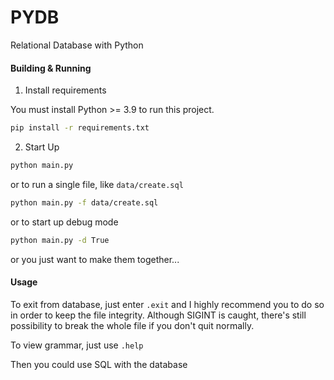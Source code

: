# PYDB

Relational Database with Python

#### Building & Running

1. Install requirements

You must install Python >= 3.9 to run this project.

```bash
pip install -r requirements.txt
```

2. Start Up

```bash
python main.py
```

or to run a single file, like `data/create.sql`

```bash
python main.py -f data/create.sql
```

or to start up debug mode

```bash
python main.py -d True
```

or you just want to make them together...

#### Usage

To exit from database, just enter `.exit` and I highly recommend you to do so in order to keep the file integrity. Although SIGINT is caught, there's still possibility to break the whole file if you don't quit normally.

To view grammar, just use `.help`

Then you could use SQL with the database